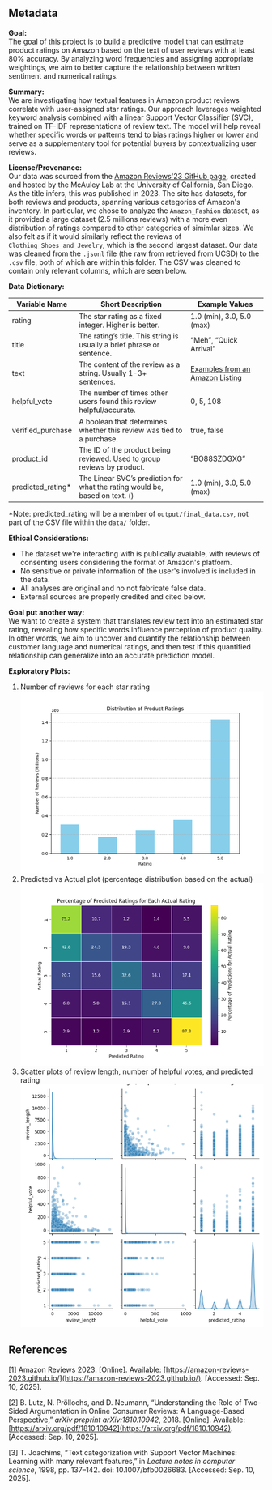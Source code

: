 ## Metadata

**Goal:**  
The goal of this project is to build a predictive model that can estimate product ratings on Amazon based on the text of user reviews with at least 80% accuracy. By analyzing word frequencies and assigning appropriate weightings, we aim to better capture the relationship between written sentiment and numerical ratings.

**Summary:**  
We are investigating how textual features in Amazon product reviews correlate with user-assigned star ratings. Our approach leverages weighted keyword analysis combined with a linear Support Vector Classifier (SVC), trained on TF-IDF representations of review text. The model will help reveal whether specific words or patterns tend to bias ratings higher or lower and serve as a supplementary tool for potential buyers by contextualizing user reviews.

**License/Provenance:**  
Our data was sourced from the [Amazon Reviews'23 GitHub page](https://amazon-reviews-2023.github.io/), created and hosted by the McAuley Lab at the University of California, San Diego. As the title infers, this was published in 2023. The site has datasets, for both reviews and products, spanning various categories of Amazon's inventory. In particular, we chose to analyze the `Amazon_Fashion` dataset, as it provided a large dataset (2.5 millions reviews) with a more even distribution of ratings compared to other categories of simimlar sizes. We also felt as if it would similarly reflect the reviews of `Clothing_Shoes_and_Jewelry`, which is the second largest dataset. Our data was cleaned from the `.jsonl` file (the raw from retrieved from UCSD) to the `.csv` file, both of which are within this folder. The CSV was cleaned to contain only relevant columns, which are seen below.

**Data Dictionary:**

| Variable Name      | Short Description                                                        | Example Values                                      |
|--------------------|--------------------------------------------------------------------------|-----------------------------------------------------|
| rating             | The star rating as a fixed integer. Higher is better.                    | 1.0 (min), 3.0, 5.0 (max)                           |
| title              | The rating’s title. This string is usually a brief phrase or sentence.   | “Meh”, “Quick Arrival”                              |
| text               | The content of the review as a string. Usually 1-3+ sentences.           | [Examples from an Amazon Listing](https://www.amazon.com/product-reviews/B095CPRN9T/ref=cm_cr_dp_d_show_all_btm?ie=UTF8&reviewerType=all_reviews) |
| helpful_vote       | The number of times other users found this review helpful/accurate.       | 0, 5, 108                                           |
| verified_purchase  | A boolean that determines whether this review was tied to a purchase.     | true, false                                         |
| product_id         | The ID of the product being reviewed. Used to group reviews by product.   | “BO88SZDGXG”                                        |                     |
| predicted_rating*   | The Linear SVC’s prediction for what the rating would be, based on text. () | 1.0 (min), 3.0, 5.0 (max)                           |

*Note: predicted_rating will be a member of `output/final_data.csv`, not part of the CSV file within the `data/` folder.

**Ethical Considerations:**
- The dataset we're interacting with is publically avaiable, with reviews of consenting users considering the format of Amazon's platform.
- No sensitive or private information of the user's involved is included in the data.
- All analyses are original and no not fabricate false data.
- External sources are properly credited and cited below.

**Goal put another way:**  
We want to create a system that translates review text into an estimated star rating, revealing how specific words influence perception of product quality. In other words, we aim to uncover and quantify the relationship between customer language and numerical ratings, and then test if this quantified relationship can generalize into an accurate prediction model.

**Exploratory Plots:**

1. Number of reviews for each star rating  
   ![](../output/1_distribution.png)
2. Predicted vs Actual plot (percentage distribution based on the actual)  
   ![](../output/2_percentages.png)
3. Scatter plots of review length, number of helpful votes, and predicted rating  
   ![](../output/3_pairwise.png)


## References

[1] Amazon Reviews 2023. [Online]. Available: [https://amazon-reviews-2023.github.io/](https://amazon-reviews-2023.github.io/). [Accessed: Sep. 10, 2025].

[2] B. Lutz, N. Pröllochs, and D. Neumann, “Understanding the Role of Two-Sided Argumentation in Online Consumer Reviews: A Language-Based Perspective,” *arXiv preprint arXiv:1810.10942*, 2018. [Online]. Available: [https://arxiv.org/pdf/1810.10942](https://arxiv.org/pdf/1810.10942). [Accessed: Sep. 10, 2025].

[3] T. Joachims, “Text categorization with Support Vector Machines: Learning with many relevant features,” in *Lecture notes in computer science*, 1998, pp. 137–142. doi: 10.1007/bfb0026683. [Accessed: Sep. 10, 2025].